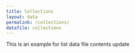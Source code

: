 ```yaml
---
title: Collections
layout: data
permalink: /collections/
datafile: collections
---
```


This is an example for list data file contents update

